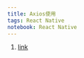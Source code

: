 ```yaml
---
title: Axios使用
tags: React Native
notebook: React Native
---
```


1. [link](https://www.kancloud.cn/yunye/axios/234845)
